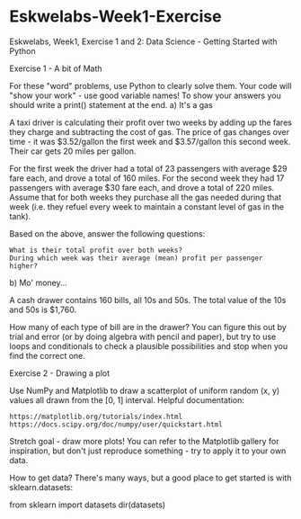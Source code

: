 # Eskwelabs-Week1-Exercise
Eskwelabs, Week1, Exercise 1 and 2: Data Science - Getting Started with Python

Exercise 1 - A bit of Math

For these "word" problems, use Python to clearly solve them. Your code will "show your work" - use good variable names! To show your answers you should write a print() statement at the end.
a) It's a gas

A taxi driver is calculating their profit over two weeks by adding up the fares they charge and subtracting the cost of gas. The price of gas changes over time - it was $3.52/gallon the first week and $3.57/gallon this second week. Their car gets 20 miles per gallon.

For the first week the driver had a total of 23 passengers with average $29 fare each, and drove a total of 160 miles. For the second week they had 17 passengers with average $30 fare each, and drove a total of 220 miles. Assume that for both weeks they purchase all the gas needed during that week (i.e. they refuel every week to maintain a constant level of gas in the tank).

Based on the above, answer the following questions:

    What is their total profit over both weeks?
    During which week was their average (mean) profit per passenger higher?

b) Mo' money...

A cash drawer contains 160 bills, all 10s and 50s. The total value of the 10s and 50s is $1,760.

How many of each type of bill are in the drawer? You can figure this out by trial and error (or by doing algebra with pencil and paper), but try to use loops and conditionals to check a plausible possibilities and stop when you find the correct one.

Exercise 2 - Drawing a plot

Use NumPy and Matplotlib to draw a scatterplot of uniform random (x, y) values all drawn from the [0, 1] interval. Helpful documentation:

    https://matplotlib.org/tutorials/index.html
    https://docs.scipy.org/doc/numpy/user/quickstart.html

Stretch goal - draw more plots! You can refer to the Matplotlib gallery for inspiration, but don't just reproduce something - try to apply it to your own data.

How to get data? There's many ways, but a good place to get started is with sklearn.datasets:

from sklearn import datasets
dir(datasets)

